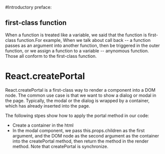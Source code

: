 #Introductory preface: 

## first-class function
When a function is treated like a variable, we said that the function is first-class function.For example,
When we talk about call back -- a function passes as an argument into another function, then be triggered in the outer function, or we assign a function to a variable -- anynomous function. Those all conform to the first-class function.

# React.createPortal
React.createPortal is a first-class way to render a component into a DOM node. The common use case is that we want to show a dialog or modal in the page. Typically, the modal or the dialog is wrapped by a container, which has already inserted into the page.

The following stpes show how to apply the portal method in our code:
- Create a container in the html
- In the modal component, we pass this.props.children as the first argument, and the DOM node as the second argument as the container into the createPortal method, then return the method in the render method. Note that createPortal is synchronize.
